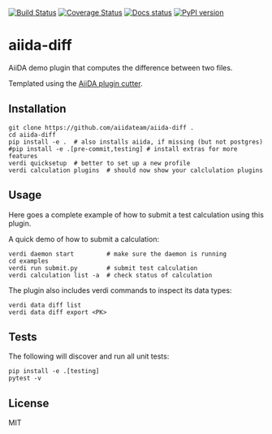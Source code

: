 [![Build Status](https://travis-ci.org/aiidateam/aiida-diff.svg?branch=master)](https://travis-ci.org/aiidateam/aiida-diff) 
[![Coverage Status](https://coveralls.io/repos/github/aiidateam/aiida-diff/badge.svg?branch=master)](https://coveralls.io/github/aiidateam/aiida-diff?branch=master) 
[![Docs status](https://readthedocs.org/projects/aiida-diff/badge)](http://aiida-diff.readthedocs.io/) 
[![PyPI version](https://badge.fury.io/py/aiida-diff.svg)](https://badge.fury.io/py/aiida-diff)

# aiida-diff

AiiDA demo plugin that computes the difference between two files.

Templated using the [AiiDA plugin cutter](https://github.com/aiidateam/aiida-plugin-cutter).

## Installation

```shell
git clone https://github.com/aiidateam/aiida-diff .
cd aiida-diff
pip install -e .  # also installs aiida, if missing (but not postgres)
#pip install -e .[pre-commit,testing] # install extras for more features
verdi quicksetup  # better to set up a new profile
verdi calculation plugins  # should now show your calclulation plugins
```

## Usage

Here goes a complete example of how to submit a test calculation using this plugin.

A quick demo of how to submit a calculation:
```shell
verdi daemon start         # make sure the daemon is running
cd examples
verdi run submit.py        # submit test calculation
verdi calculation list -a  # check status of calculation
```

The plugin also includes verdi commands to inspect its data types:
```shell
verdi data diff list
verdi data diff export <PK>
```

## Tests

The following will discover and run all unit tests:
```shell
pip install -e .[testing]
pytest -v
```

## License

MIT


